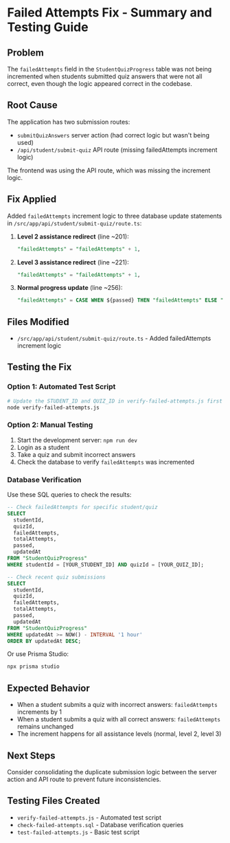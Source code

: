# Failed Attempts Fix - Summary and Testing Guide

## Problem
The `failedAttempts` field in the `StudentQuizProgress` table was not being incremented when students submitted quiz answers that were not all correct, even though the logic appeared correct in the codebase.

## Root Cause
The application has two submission routes:
- `submitQuizAnswers` server action (had correct logic but wasn't being used)
- `/api/student/submit-quiz` API route (missing failedAttempts increment logic)

The frontend was using the API route, which was missing the increment logic.

## Fix Applied
Added `failedAttempts` increment logic to three database update statements in `/src/app/api/student/submit-quiz/route.ts`:

1. **Level 2 assistance redirect** (line ~201):
   ```sql
   "failedAttempts" = "failedAttempts" + 1,
   ```

2. **Level 3 assistance redirect** (line ~221):
   ```sql
   "failedAttempts" = "failedAttempts" + 1,
   ```

3. **Normal progress update** (line ~256):
   ```sql
   "failedAttempts" = CASE WHEN ${passed} THEN "failedAttempts" ELSE "failedAttempts" + 1 END,
   ```

## Files Modified
- `/src/app/api/student/submit-quiz/route.ts` - Added failedAttempts increment logic

## Testing the Fix

### Option 1: Automated Test Script
```bash
# Update the STUDENT_ID and QUIZ_ID in verify-failed-attempts.js first
node verify-failed-attempts.js
```

### Option 2: Manual Testing
1. Start the development server: `npm run dev`
2. Login as a student
3. Take a quiz and submit incorrect answers
4. Check the database to verify `failedAttempts` was incremented

### Database Verification
Use these SQL queries to check the results:

```sql
-- Check failedAttempts for specific student/quiz
SELECT 
  studentId,
  quizId,
  failedAttempts,
  totalAttempts,
  passed,
  updatedAt
FROM "StudentQuizProgress" 
WHERE studentId = [YOUR_STUDENT_ID] AND quizId = [YOUR_QUIZ_ID];

-- Check recent quiz submissions
SELECT 
  studentId,
  quizId,
  failedAttempts,
  totalAttempts,
  passed,
  updatedAt
FROM "StudentQuizProgress" 
WHERE updatedAt >= NOW() - INTERVAL '1 hour'
ORDER BY updatedAt DESC;
```

Or use Prisma Studio:
```bash
npx prisma studio
```

## Expected Behavior
- When a student submits a quiz with incorrect answers: `failedAttempts` increments by 1
- When a student submits a quiz with all correct answers: `failedAttempts` remains unchanged
- The increment happens for all assistance levels (normal, level 2, level 3)

## Next Steps
Consider consolidating the duplicate submission logic between the server action and API route to prevent future inconsistencies.

## Testing Files Created
- `verify-failed-attempts.js` - Automated test script
- `check-failed-attempts.sql` - Database verification queries
- `test-failed-attempts.js` - Basic test script
